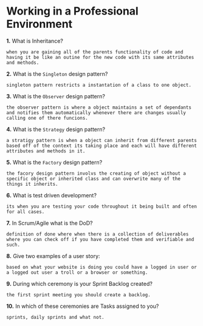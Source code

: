 # Working in a Professional Environment

**1.** What is Inheritance?

<!-- enter you answer in the space below -->

```
when you are gaining all of the parents functionality of code and having it be like an outine for the new code with its same attributes and methods.
```

**2.** What is the `Singleton` design pattern?

<!-- enter you answer in the space below -->

```
singleton pattern restricts a instantation of a class to one object.
```

**3.** What is the `Observer` design pattern?

<!-- enter you answer in the space below -->

```
the observer pattern is where a object maintains a set of dependants and notifies them automatically whenever there are changes usually calling one of there funcions.
```

**4.** What is the `Strategy` design pattern?

<!-- enter you answer in the space below -->

```
a stratigy pattern is when a object can inherit from different parents based off of the context its taking place and each will have different attributes and methods in it.
```

**5.** What is the `Factory` design pattern?

<!-- enter you answer in the space below -->

```
the facory design pattern involvs the creating of object without a specific object or inherited class and can overwrite many of the things it inherits.
```

**6.** What is test driven development?

<!-- enter you answer in the space below -->

```
its when you are testing your code throughout it being built and often for all cases.
```

**7.** In Scrum/Agile what is the DoD?

<!-- enter you answer in the space below -->

```
definition of done where when there is a collection of deliverables where you can check off if you have completed them and verifiable and such.
```

**8.** Give two examples of a user story:

<!-- enter you answer in the space below -->

```
based on what your website is doing you could have a logged in user or a logged out user a troll or a browser or something.
```

**9.** During which ceremony is your Sprint Backlog created?

<!-- enter you answer in the space below -->

```
the first sprint meeting you should create a backlog.
```

**10.** In which of these ceremonies are Tasks assigned to you?

<!-- enter you answer in the space below -->

```
sprints, daily sprints and what not.
```

